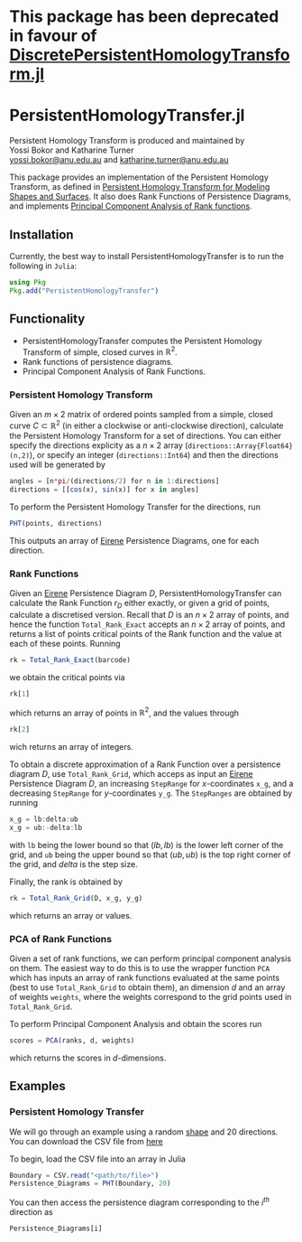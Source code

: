 # This package has been deprecated in favour of [DiscretePersistentHomologyTransform.jl](https://github.com/yossibokor/DiscretePersistentHomologyTransform.jl)
# PersistentHomologyTransfer.jl

Persistent Homology Transform is produced and maintained by \
Yossi Bokor and Katharine Turner \
<yossi.bokor@anu.edu.au> and <katharine.turner@anu.edu.au> 

This package provides an implementation of the Persistent Homology Transform, as defined in [Persistent Homology Transform for Modeling Shapes and Surfaces](https://arxiv.org/abs/1310.1030). It also does Rank Functions of Persistence Diagrams, and implements [Principal Component Analysis of Rank functions](https://www.sciencedirect.com/science/article/pii/S0167278916000476).


## Installation
Currently, the best way to install PersistentHomologyTransfer is to run the following in `Julia`:
```julia
using Pkg
Pkg.add("PersistentHomologyTransfer")
```
## Functionality
- PersistentHomologyTransfer computes the Persistent Homology Transform of simple, closed curves in $\mathbb{R}^2$.
- Rank functions of persistence diagrams. 
- Principal Component Analysis of Rank Functions.

### Persistent Homology Transform
Given an $m \times 2$ matrix of ordered points sampled from a simple, closed curve $C \subset \mathbb{R}^2$ (in either a clockwise or anti-clockwise direction), calculate the Persistent Homology Transform for a set of directions. You can either specify the directions explicity as a $n \times 2$ array (`directions::Array{Float64}(n,2)`), or specify an integer (`directions::Int64`) and then the directions used will be generated by
```julia
angles = [n*pi/(directions/2) for n in 1:directions]
directions = [[cos(x), sin(x)] for x in angles]
```
To perform the Persistent Homology Transfer for the directions, run
```julia
PHT(points, directions)
```

This outputs an array of [Eirene](https://github.com/Eetion/Eirene.jl) Persistence Diagrams, one for each direction. 

### Rank Functions
Given an [Eirene](https://github.com/Eetion/Eirene.jl) Persistence Diagram $D$, PersistentHomologyTransfer can calculate the Rank Function $r_D$ either exactly, or given a grid of points, calculate a discretised version. Recall that $D$ is an $n \times 2$ array of points, and hence the function `Total_Rank_Exact` accepts an $n \times 2$ array of points, and returns a list of points critical points of the Rank function and the value at each of these points. Running 

```julia
rk = Total_Rank_Exact(barcode)
```
we obtain the critical points via
```julia
rk[1]
```
which returns an array of points in $\mathbb{R}^2$, and the values through
```julia
rk[2]
```
wich returns an array of integers.

To obtain a discrete approximation of a Rank Function over a persistence diagram $D$, use `Total_Rank_Grid`, which acceps as input an [Eirene](https://github.com/Eetion/Eirene.jl) Persistence Diagram $D$, an increasing `StepRange` for $x$-coordinates `x_g`, and a decreasing `StepRange` for $y$-coordinates `y_g`. The `StepRanges` are obtained by running

```julia
x_g = lb:delta:ub
x_g = ub:-delta:lb
```
with `lb` being the lower bound so that $(lb, lb)$ is the lower left corner of the grid, and `ub` being the upper bound so that $(ub,ub)$ is the top right corner of the grid, and $delta$ is the step size. 

Finally, the rank is obtained by

```julia
rk = Total_Rank_Grid(D, x_g, y_g)
```
which returns an array or values. 

### PCA of Rank Functions

Given a set of rank functions, we can perform principal component analysis on them. The easiest way to do this is to use the wrapper function `PCA` which has inputs an array of rank functions evaluated at the same points (best to use `Total_Rank_Grid` to obtain them), an dimension $d$ and an array of weights `weights`, where the weights correspond to the grid points used in `Total_Rank_Grid`.

To perform Principal Component Analysis and obtain the scores run

```julia
scores = PCA(ranks, d, weights)
```
which returns the scores in $d$-dimensions.

## Examples
### Persistent Homology Transfer
We will go through an example using a random [shape](https://github.com/yossibokor/PersistentHomologyTransfer.jl/Example/Example1.png) and 20 directions. You can download the CSV file from [here](https://github.com/yossibokor/PersistentHomologyTransfer.jl/Example/Example1.csv)

To begin, load the CSV file into an array in Julia 

```julia
Boundary = CSV.read("<path/to/file>")
Persistence_Diagrams = PHT(Boundary, 20)
```

You can then access the persistence diagram corresponding to the $i^{th}$ direction as

```julia
Persistence_Diagrams[i]
```
<!---### Rank Functions -->
